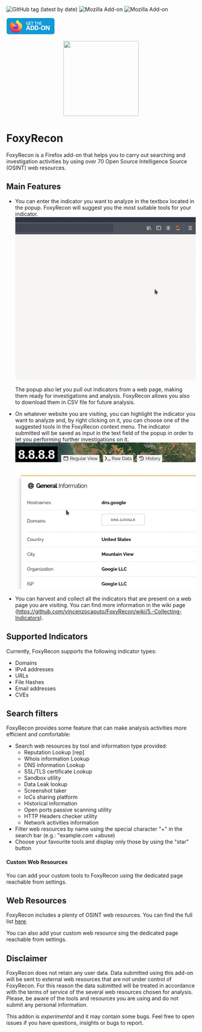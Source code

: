  ![GitHub tag (latest by date)](https://img.shields.io/github/v/tag/vincenzocaputo/FoxyRecon?style=plastic)
![Mozilla Add-on](https://img.shields.io/amo/v/foxyrecon?style=plastic)
![Mozilla Add-on](https://img.shields.io/amo/users/foxyrecon?style=plastic)
<p align="left">
  <a href="https://addons.mozilla.org/en-US/firefox/addon/foxyrecon/">
  <img src="images/get-the-addon-129x45px.8041c789.png"/>
  </a>
</p>

<p align="center">
  <img src="images/foxyrecon.png" width="200" height="200" />
</p>

# FoxyRecon
FoxyRecon is a Firefox add-on that helps you to carry out searching and investigation activities by using over 70 Open Source Intelligence Source (OSINT) web resources.

## Main Features
- You can enter the indicator you want to analyze in the textbox located in the popup. FoxyRecon will suggest you the most suitable tools for your indicator.\
  ![Popup](images/popup.gif)
  
  The popup also let you pull out indicators from a web page, making them ready for investigations and analysis. FoxyRecon allows you also to download them in CSV file for future analysis.

- On whatever website you are visiting, you can highlight the indicator you want to analyze and, by right clicking on it, you can choose one of the suggested tools in the FoxyRecon context menu.
  The indicator submitted will be saved as input in the text field of the popup in order to let you performing further investigations on it. \
  ![Context Menu](images/contextmenu.gif)
 
 
- You can harvest and collect all the indicators that are present on a web page you are visiting. You can find more information in the wiki page (https://github.com/vincenzocaputo/FoxyRecon/wiki/5.-Collecting-Indicators).
  
## Supported Indicators
Currently, FoxyRecon supports the following indicator types:
- Domains
- IPv4 addresses
- URLs
- File Hashes
- Email addresses
- CVEs 

## Search filters
FoxyRecon provides some feature that can make analysis activities more efficient and comfortable:
- Search web resources by tool and information type provided:
    - Reputation Lookup [rep]
    - Whois information Lookup
    - DNS information Lookup
    - SSL/TLS certificate Lookup
    - Sandbox utility
    - Data Leak lookup
    - Screenshot taker
    - IoCs sharing platform
    - Historical information
    - Open ports passive scanning utility
    - HTTP Headers checker utility
    - Network activities information
- Filter web resources by name using the special character "+" in the search bar (e.g.: "example.com +abuse)
- Choose your favourite tools and display only those by using the "star" button

#### Custom Web Resources
You can add your custom tools to FoxyRecon using the dedicated page reachable from settings.

## Web Resources
FoxyRecon includes a plenty of OSINT web resources. You can find the full list [here](https://github.com/vincenzocaputo/FoxyRecon/wiki/3.-Web-Resources).

You can also add your custom web resource sing the dedicated page reachable from settings.

## Disclaimer
FoxyRecon does not retain any user data. Data submitted using this add-on will be sent to external web resources that are not under control of FoxyRecon. For this reason the data submitted will be treated in accordance with the terms of service of the several web resources chosen for analysis. Please, be aware of the tools and resources you are using and do not submit any personal information.


This addon is *experimental* and it may contain some bugs. Feel free to open issues if you have questions, insights or bugs to report. 
